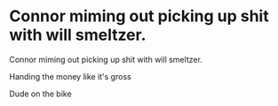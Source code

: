 # Connor miming out picking up shit with will smeltzer.

Connor miming out picking up shit with will smeltzer. 

Handing the money like it's gross

Dude on the bike

